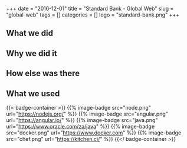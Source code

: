 +++ 
date = "2016-12-01"
title = "Standard Bank - Global Web"
slug = "global-web" 
tags = []
categories = []
logo = "standard-bank.png"
+++
## What we did

## Why we did it

## How else was there

## What we used

{{< badge-container >}}
  {{% image-badge src="node.png" url="https://nodejs.org/" %}}
  {{% image-badge src="angular.png" url="https://angular.io/" %}}
  {{% image-badge src="java.png" url="https://www.oracle.com/za/java" %}}
  {{% image-badge src="docker.png" url="https://www.docker.com" %}}
  {{% image-badge src="chef.png" url="https://kitchen.ci/" %}}
{{</ badge-container >}}